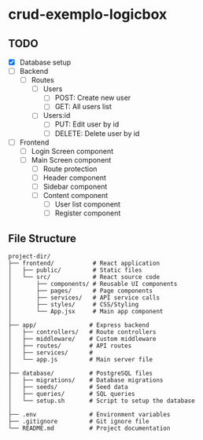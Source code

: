 # crud-exemplo-logicbox

## TODO
- [x] Database setup
- [ ] Backend
    - [ ] Routes
        - [ ] Users
            - [ ] POST: Create new user
            - [ ] GET: All users list
        - [ ] Users:id
            - [ ] PUT: Edit user by id
            - [ ] DELETE: Delete user by id
- [ ] Frontend
    - [ ] Login Screen component
    - [ ] Main Screen component
        - [ ] Route protection
        - [ ] Header component
        - [ ] Sidebar component
        - [ ] Content component
            - [ ] User list component
            - [ ] Register component

## File Structure
```
project-dir/
├── frontend/           # React application
│   ├── public/         # Static files
│   └── src/            # React source code
│       ├── components/ # Reusable UI components
│       ├── pages/      # Page components
│       ├── services/   # API service calls
│       ├── styles/     # CSS/Styling
│       └── App.jsx     # Main app component
│
├── app/               # Express backend
│   ├── controllers/   # Route controllers
│   ├── middleware/    # Custom middleware
│   ├── routes/        # API routes
│   ├── services/      # 
│   └── app.js         # Main server file
│
├── database/          # PostgreSQL files
│   ├── migrations/    # Database migrations
│   ├── seeds/         # Seed data
│   ├── queries/       # SQL queries
│   └── setup.sh       # Script to setup the database
│
├── .env               # Environment variables
├── .gitignore         # Git ignore file
└── README.md          # Project documentation
```